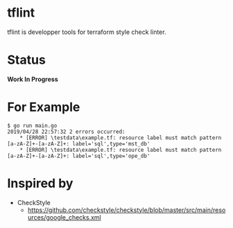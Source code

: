 # tflint
tflint is developper tools for terraform style check linter.

# Status

**Work In Progress**

# For Example

```
$ go run main.go
2019/04/28 22:57:32 2 errors occurred:
	* [ERROR] \testdata\example.tf: resource label must match pattern [a-zA-Z]+-[a-zA-Z]+: label='sql',type='mst_db'
	* [ERROR] \testdata\example.tf: resource label must match pattern [a-zA-Z]+-[a-zA-Z]+: label='sql',type='ope_db'
```

# Inspired by

* CheckStyle
  * https://github.com/checkstyle/checkstyle/blob/master/src/main/resources/google_checks.xml

